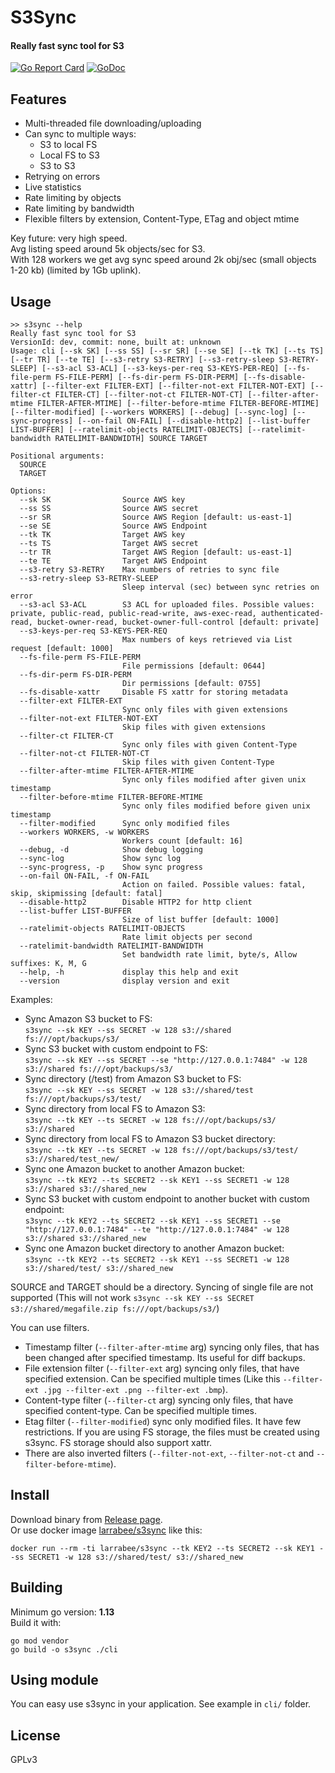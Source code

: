 # S3Sync
#### Really fast sync tool for S3
[![Go Report Card](https://goreportcard.com/badge/github.com/larrabee/s3sync)](https://goreportcard.com/report/github.com/larrabee/s3sync) [![GoDoc](https://godoc.org/github.com/larrabee/s3sync?status.svg)](https://godoc.org/github.com/larrabee/s3sync)  

## Features
* Multi-threaded file downloading/uploading
* Can sync to multiple ways:
    * S3 to local FS
    * Local FS to S3
    * S3 to S3
* Retrying on errors
* Live statistics
* Rate limiting by objects
* Rate limiting by bandwidth
* Flexible filters by extension, Content-Type, ETag and object mtime

Key future: very high speed.  
Avg listing speed around 5k objects/sec for S3.  
With 128 workers we get avg sync speed around 2k obj/sec (small objects 1-20 kb) (limited by 1Gb uplink).  

## Usage
```
>> s3sync --help
Really fast sync tool for S3
VersionId: dev, commit: none, built at: unknown
Usage: cli [--sk SK] [--ss SS] [--sr SR] [--se SE] [--tk TK] [--ts TS] [--tr TR] [--te TE] [--s3-retry S3-RETRY] [--s3-retry-sleep S3-RETRY-SLEEP] [--s3-acl S3-ACL] [--s3-keys-per-req S3-KEYS-PER-REQ] [--fs-file-perm FS-FILE-PERM] [--fs-dir-perm FS-DIR-PERM] [--fs-disable-xattr] [--filter-ext FILTER-EXT] [--filter-not-ext FILTER-NOT-EXT] [--filter-ct FILTER-CT] [--filter-not-ct FILTER-NOT-CT] [--filter-after-mtime FILTER-AFTER-MTIME] [--filter-before-mtime FILTER-BEFORE-MTIME] [--filter-modified] [--workers WORKERS] [--debug] [--sync-log] [--sync-progress] [--on-fail ON-FAIL] [--disable-http2] [--list-buffer LIST-BUFFER] [--ratelimit-objects RATELIMIT-OBJECTS] [--ratelimit-bandwidth RATELIMIT-BANDWIDTH] SOURCE TARGET

Positional arguments:
  SOURCE
  TARGET

Options:
  --sk SK                Source AWS key
  --ss SS                Source AWS secret
  --sr SR                Source AWS Region [default: us-east-1]
  --se SE                Source AWS Endpoint
  --tk TK                Target AWS key
  --ts TS                Target AWS secret
  --tr TR                Target AWS Region [default: us-east-1]
  --te TE                Target AWS Endpoint
  --s3-retry S3-RETRY    Max numbers of retries to sync file
  --s3-retry-sleep S3-RETRY-SLEEP
                         Sleep interval (sec) between sync retries on error
  --s3-acl S3-ACL        S3 ACL for uploaded files. Possible values: private, public-read, public-read-write, aws-exec-read, authenticated-read, bucket-owner-read, bucket-owner-full-control [default: private]
  --s3-keys-per-req S3-KEYS-PER-REQ
                         Max numbers of keys retrieved via List request [default: 1000]
  --fs-file-perm FS-FILE-PERM
                         File permissions [default: 0644]
  --fs-dir-perm FS-DIR-PERM
                         Dir permissions [default: 0755]
  --fs-disable-xattr     Disable FS xattr for storing metadata
  --filter-ext FILTER-EXT
                         Sync only files with given extensions
  --filter-not-ext FILTER-NOT-EXT
                         Skip files with given extensions
  --filter-ct FILTER-CT
                         Sync only files with given Content-Type
  --filter-not-ct FILTER-NOT-CT
                         Skip files with given Content-Type
  --filter-after-mtime FILTER-AFTER-MTIME
                         Sync only files modified after given unix timestamp
  --filter-before-mtime FILTER-BEFORE-MTIME
                         Sync only files modified before given unix timestamp
  --filter-modified      Sync only modified files
  --workers WORKERS, -w WORKERS
                         Workers count [default: 16]
  --debug, -d            Show debug logging
  --sync-log             Show sync log
  --sync-progress, -p    Show sync progress
  --on-fail ON-FAIL, -f ON-FAIL
                         Action on failed. Possible values: fatal, skip, skipmissing [default: fatal]
  --disable-http2        Disable HTTP2 for http client
  --list-buffer LIST-BUFFER
                         Size of list buffer [default: 1000]
  --ratelimit-objects RATELIMIT-OBJECTS
                         Rate limit objects per second
  --ratelimit-bandwidth RATELIMIT-BANDWIDTH
                         Set bandwidth rate limit, byte/s, Allow suffixes: K, M, G
  --help, -h             display this help and exit
  --version              display version and exit
```

Examples:  
* Sync Amazon S3 bucket to FS:  
```s3sync --sk KEY --ss SECRET -w 128 s3://shared fs:///opt/backups/s3/```
* Sync S3 bucket with custom endpoint to FS:  
```s3sync --sk KEY --ss SECRET --se "http://127.0.0.1:7484" -w 128 s3://shared fs:///opt/backups/s3/```
* Sync directory (/test) from Amazon S3 bucket to FS:  
```s3sync --sk KEY --ss SECRET -w 128 s3://shared/test fs:///opt/backups/s3/test/```
* Sync directory from local FS to Amazon S3:  
```s3sync --tk KEY --ts SECRET -w 128 fs:///opt/backups/s3/ s3://shared```
* Sync directory from local FS to Amazon S3 bucket directory:  
```s3sync --tk KEY --ts SECRET -w 128 fs:///opt/backups/s3/test/ s3://shared/test_new/```
* Sync one Amazon bucket to another Amazon bucket:  
```s3sync --tk KEY2 --ts SECRET2 --sk KEY1 --ss SECRET1 -w 128 s3://shared s3://shared_new```
* Sync S3 bucket with custom endpoint to another bucket with custom endpoint:  
```s3sync --tk KEY2 --ts SECRET2 --sk KEY1 --ss SECRET1 --se "http://127.0.0.1:7484" --te "http://127.0.0.1:7484" -w 128 s3://shared s3://shared_new```
* Sync one Amazon bucket directory to another Amazon bucket:  
```s3sync --tk KEY2 --ts SECRET2 --sk KEY1 --ss SECRET1 -w 128 s3://shared/test/ s3://shared_new```

SOURCE and TARGET should be a directory. Syncing of single file are not supported (This will not work `s3sync --sk KEY --ss SECRET s3://shared/megafile.zip fs:///opt/backups/s3/`)  

You can use filters.   
* Timestamp filter (`--filter-after-mtime` arg) syncing only files, that has been changed after specified timestamp. Its useful for diff backups.  
* File extension filter (`--filter-ext` arg) syncing only files, that have specified extension. Can be specified multiple times (Like this `--filter-ext .jpg --filter-ext .png --filter-ext .bmp`).
* Content-type filter (`--filter-ct` arg) syncing only files, that have specified content-type. Can be specified multiple times.
* Etag filter (`--filter-modified`) sync only modified files. It have few restrictions. If you are using FS storage, the files must be created using s3sync. FS storage should also support xattr.
* There are also inverted filters (`--filter-not-ext`, `--filter-not-ct` and `--filter-before-mtime`).

## Install
Download binary from [Release page](https://github.com/larrabee/s3sync/releases).  
Or use docker image [larrabee/s3sync](https://hub.docker.com/repository/docker/larrabee/s3sync) like this:  
```
docker run --rm -ti larrabee/s3sync --tk KEY2 --ts SECRET2 --sk KEY1 --ss SECRET1 -w 128 s3://shared/test/ s3://shared_new
```

## Building
Minimum go version: **1.13**  
Build it with:
 ```
go mod vendor
go build -o s3sync ./cli 
 ```

## Using module
You can easy use s3sync in your application. See example in `cli/` folder. 

## License
GPLv3
